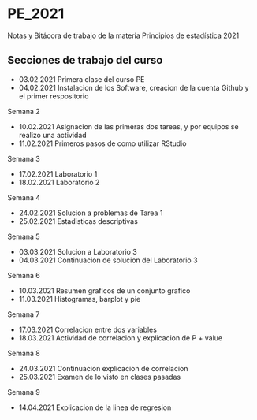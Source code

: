 # PE_2021
Notas y Bitácora de trabajo de la materia Principios de estadística 2021


## Secciones de trabajo del curso

+ 03.02.2021 Primera clase del curso PE
+ 04.02.2021 Instalacion de los Software, creacion de la cuenta Github y el primer respositorio

Semana 2
+ 10.02.2021 Asignacion de las primeras dos tareas, y por equipos se realizo una actividad
+ 11.02.2021 Primeros pasos de como utilizar RStudio

Semana 3
+ 17.02.2021 Laboratorio 1
+ 18.02.2021 Laboratorio 2

Semana 4
+ 24.02.2021 Solucion a problemas de Tarea 1
+ 25.02.2021 Estadisticas descriptivas 

Semana 5
+ 03.03.2021 Solucion a Laboratorio 3
+ 04.03.2021 Continuacion de solucion del Laboratorio 3

Semana 6
+ 10.03.2021 Resumen graficos de un conjunto grafico
+ 11.03.2021 Histogramas, barplot  y pie

Semana 7
+ 17.03.2021 Correlacion entre dos variables
+ 18.03.2021 Actividad de correlacion y explicacion de P + value

Semana 8
+ 24.03.2021 Continuacion explicacion de correlacion 
+ 25.03.2021 Examen de lo visto en clases pasadas

Semana 9
+ 14.04.2021 Explicacion de la linea de regresion 
